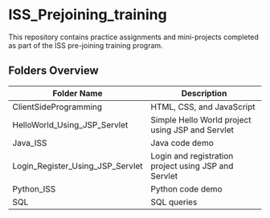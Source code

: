# ISS_Prejoining_training

This repository contains practice assignments and mini-projects completed as part of the ISS pre-joining training program.  

## Folders Overview

| Folder Name                        | Description                                              |
|-------------------------------------|----------------------------------------------------------|
| ClientSideProgramming              | HTML, CSS, and JavaScript          |
| HelloWorld_Using_JSP_Servlet       | Simple Hello World project using JSP and Servlet         |
| Java_ISS                           | Java code demo             |
| Login_Register_Using_JSP_Servlet   | Login and registration project using JSP and Servlet     |
| Python_ISS                         | Python code demo         |
| SQL                                | SQL queries          |

